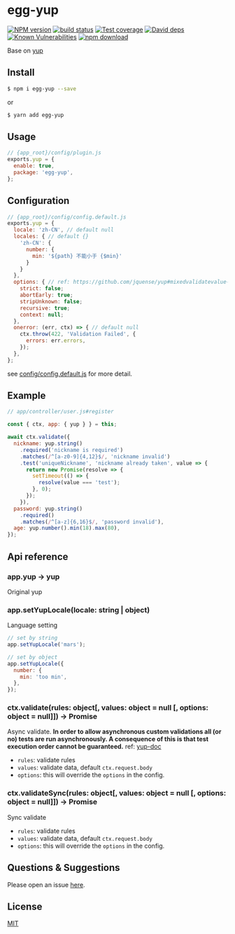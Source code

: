 # egg-yup

[![NPM version][npm-image]][npm-url]
[![build status][travis-image]][travis-url]
[![Test coverage][codecov-image]][codecov-url]
[![David deps][david-image]][david-url]
[![Known Vulnerabilities][snyk-image]][snyk-url]
[![npm download][download-image]][download-url]

[npm-image]: https://img.shields.io/npm/v/egg-yup.svg?style=flat-square
[npm-url]: https://npmjs.org/package/egg-yup
[travis-image]: https://img.shields.io/travis/eggjs/egg-yup.svg?style=flat-square
[travis-url]: https://travis-ci.org/seekcx/egg-yup
[codecov-image]: https://img.shields.io/codecov/c/github/seekcx/egg-yup.svg?style=flat-square
[codecov-url]: https://codecov.io/github/seekcx/egg-yup?branch=master
[david-image]: https://img.shields.io/david/seekcx/egg-yup.svg?style=flat-square
[david-url]: https://david-dm.org/seekcx/egg-yup
[snyk-image]: https://snyk.io/test/npm/egg-yup/badge.svg?style=flat-square
[snyk-url]: https://snyk.io/test/npm/egg-yup
[download-image]: https://img.shields.io/npm/dm/egg-yup.svg?style=flat-square
[download-url]: https://npmjs.org/package/egg-yup

Base on [yup](https://github.com/jquense/yup)

## Install

```bash
$ npm i egg-yup --save
```
or
```bash
$ yarn add egg-yup
```

## Usage

```js
// {app_root}/config/plugin.js
exports.yup = {
  enable: true,
  package: 'egg-yup',
};
```

## Configuration

```js
// {app_root}/config/config.default.js
exports.yup = {
  locale: 'zh-CN', // default null
  locales: { // default {}
    'zh-CN': {
      number: {
        min: '${path} 不能小于 {$min}'
      }
    }
  },
  options: { // ref: https://github.com/jquense/yup#mixedvalidatevalue-any-options-object-promiseany-validationerror
    strict: false;
    abortEarly: true;
    stripUnknown: false;
    recursive: true;
    context: null;
  },
  onerror: (err, ctx) => { // default null
    ctx.throw(422, 'Validation Failed', {
      errors: err.errors,
    });
  },
};
```

see [config/config.default.js](config/config.default.js) for more detail.

## Example

```js
// app/controller/user.js#register

const { ctx, app: { yup } } = this;

await ctx.validate({
  nickname: yup.string()
    .required('nickname is required')
    .matches(/^[a-z0-9]{4,12}$/, 'nickname invalid')
    .test('uniqueNickname', 'nickname already taken', value => {
      return new Promise(resolve => {
        setTimeout(() => {
          resolve(value === 'test');
        }, 0);
      });
    }),
  password: yup.string()
    .required()
    .matches(/^[a-z]{6,16}$/, 'password invalid'),
  age: yup.number().min(18).max(80),
});
```

## Api reference

### app.yup -> yup
Original yup

### app.setYupLocale(locale: string | object)
Language setting

```js
// set by string
app.setYupLocale('mars');

// set by object
app.setYupLocale({
  number: {
    min: 'too min',
  },
});
```

### ctx.validate(rules: object[, values: object = null [, options: object = null]]) -> Promise
Async validate. **In order to allow asynchronous custom validations all (or no) tests are run asynchronously. A consequence of this is that test execution order cannot be guaranteed.** ref: [yup-doc](https://github.com/jquense/yup#mixedtestname-string-message-string-test-function-schema)

 - `rules`:  validate rules
 - `values`: validate data, default `ctx.request.body`
 - `options`: this will override the `options` in the config.

### ctx.validateSync(rules: object[, values: object = null [, options: object = null]]) -> Promise
Sync validate

 - `rules`:  validate rules
 - `values`: validate data, default `ctx.request.body`
 - `options`: this will override the `options` in the config.

## Questions & Suggestions

Please open an issue [here](https://github.com/seekcx/egg-yup/issues).

## License

[MIT](LICENSE)
